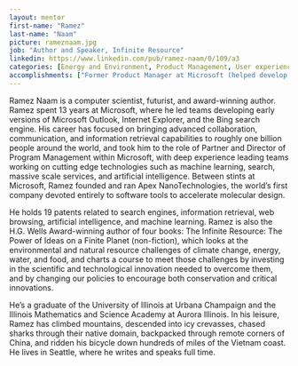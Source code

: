 ```yaml
---
layout: mentor
first-name: "Ramez"
last-name: "Naam"
picture: rameznaam.jpg
job: "Author and Speaker, Infinite Resource"
linkedin: https://www.linkedin.com/pub/ramez-naam/0/109/a3
categories: [Energy and Environment, Product Management, User experience, Product market fit, Sustainability, Public Speaking]
accomplishments: ["Former Product Manager at Microsoft (helped develop Bing, Explorer, Outlook)","Multi-award winning author","Expert in Environment and Energy"]
---
```

Ramez Naam is a computer scientist, futurist, and award-winning author. Ramez spent 13 years at Microsoft, where he led teams developing early versions of Microsoft Outlook, Internet Explorer, and the Bing search engine.  His career has focused on bringing advanced collaboration, communication, and information retrieval capabilities to roughly one billion people around the world, and took him to the role of Partner and Director of Program Management within Microsoft, with deep experience leading teams working on cutting edge technologies such as machine learning, search, massive scale services, and artificial intelligence. Between stints at Microsoft, Ramez founded and ran Apex NanoTechnologies, the world’s first company devoted entirely to software tools to accelerate molecular design.  

He holds 19 patents related to search engines, information retrieval, web browsing, artificial intelligence, and machine learning. Ramez is also the H.G. Wells Award-winning author of four books: The Infinite Resource: The Power of Ideas on a Finite Planet (non-fiction), which looks at the environmental and natural resource challenges of climate change, energy, water, and food, and charts a course to meet those challenges by investing in the scientific and technological innovation needed to overcome them, and by changing our policies to encourage both conservation and critical innovations.

He’s a graduate of the University of Illinois at Urbana Champaign and the Illinois Mathematics and Science Academy at Aurora Illinois. In his leisure, Ramez has climbed mountains, descended into icy crevasses, chased sharks through their native domain, backpacked through remote corners of China, and ridden his bicycle down hundreds of miles of the Vietnam coast. He lives in Seattle, where he writes and speaks full time.





